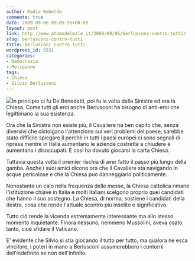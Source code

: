 ```yaml
---
author: Radio Rebelde
comments: true
date: 2009-09-06 09:05:55+00:00
layout: post
link: http://www.atomodelmale.it/2009/09/06/berlusconi-contro-tutti/
slug: berlusconi-contro-tutti
title: Berlusconi contro tutti.
wordpress_id: 5531
categories:
- Democrazia
- Religione
tags:
- Chiesa
- Silvio Berlusconi
---
```


![](http://www.atomodelmale.it/wp-content/uploads/2009/09/libera-chiesa-in-libero-stato-268x300.jpg)In principio ci fu De Benedetti, poi fu la volta della Sinistra ed ora la Chiesa. Come tutti gli eroi anche Berlusconi ha bisogno di anti-eroi che legittimano la sua esistenza.

Ora che la Sinistra non esiste più, il Cavaliere ha ben capito che, senza diversivi che distolgano l'attenzione sui veri problemi del paese, sarebbe stato difficile spiegare il perchè in tutti i paesi europei ci sono segnali di ripresa mentre in Italia aumentano le aziende costrette a chiudere e aumentano i disoccupati. E così ha dovuto giocarsi la carta Chiesa.

Tuttavia questa volta il premier rischia di aver fatto  il passo più lungo della gamba. Anche i suoi amici dicono ora che il Cavaliere sta navigando in acque pericolose e che la Chiesa può danneggiarlo politicamente.

<!-- more -->


Nonostante un calo nella frequenza delle messe, la Chiesa cattolica rimane l'istituzione chiave in Italia e molti italiani scelgono proprio quei candidati che hanno il suo sostegno. La Chiesa, di norma, sostiene i candidati della destra, cosa che rende l'attuale scontro più insolito e significativo.

Tutto ciò rende la vicenda estremamente interessante ma allo stesso momento inquietante. Finora nessuno, nemmeno Mussolini, aveva osato tanto, cioè sfidare il Vaticano.

E' evidente che Silvio si stia giocando il tutto per tutto, ma qualora ne esca vincitore, i poteri in mano a Berlusconi assumerebbero i contorni dell'indefinito se non dell'infinito.
